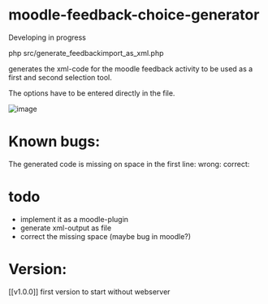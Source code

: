 # moodle-feedback-choice-generator
Developing in progress

php src/generate_feedbackimport_as_xml.php 

generates the xml-code for the moodle feedback activity to be used as a first and second selection tool.

The options have to be entered directly in the file.

![image](https://user-images.githubusercontent.com/31856043/142851786-a7100257-b039-4eaf-8757-b286e7a7077a.png)


# Known bugs:
The generated code is missing on space in the first line:
wrong: <?xml version="1.0" encoding="UTF-8"?>
correct: <?xml version="1.0" encoding="UTF-8" ?>


# todo
- implement it as a moodle-plugin
- generate xml-output as file
- correct the missing space (maybe bug in moodle?)


# Version:
[[v1.0.0]] first version to start without webserver



